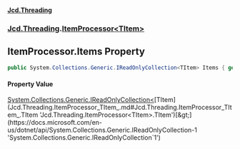 #### [Jcd.Threading](index.md 'index')
### [Jcd.Threading](Jcd.Threading.md 'Jcd.Threading').[ItemProcessor&lt;TItem&gt;](Jcd.Threading.ItemProcessor_TItem_.md 'Jcd.Threading.ItemProcessor<TItem>')

## ItemProcessor<TItem>.Items Property

```csharp
public System.Collections.Generic.IReadOnlyCollection<TItem> Items { get; }
```

#### Property Value
[System.Collections.Generic.IReadOnlyCollection&lt;](https://docs.microsoft.com/en-us/dotnet/api/System.Collections.Generic.IReadOnlyCollection-1 'System.Collections.Generic.IReadOnlyCollection`1')[TItem](Jcd.Threading.ItemProcessor_TItem_.md#Jcd.Threading.ItemProcessor_TItem_.TItem 'Jcd.Threading.ItemProcessor<TItem>.TItem')[&gt;](https://docs.microsoft.com/en-us/dotnet/api/System.Collections.Generic.IReadOnlyCollection-1 'System.Collections.Generic.IReadOnlyCollection`1')